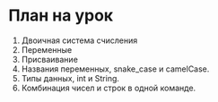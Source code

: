 # План на урок
1. Двоичная система счисления
3. Переменные
4. Присваивание
5. Названия переменных, snake_case и camelCase.
6. Типы данных, int и String.
7. Комбинация чисел и строк в одной команде.
